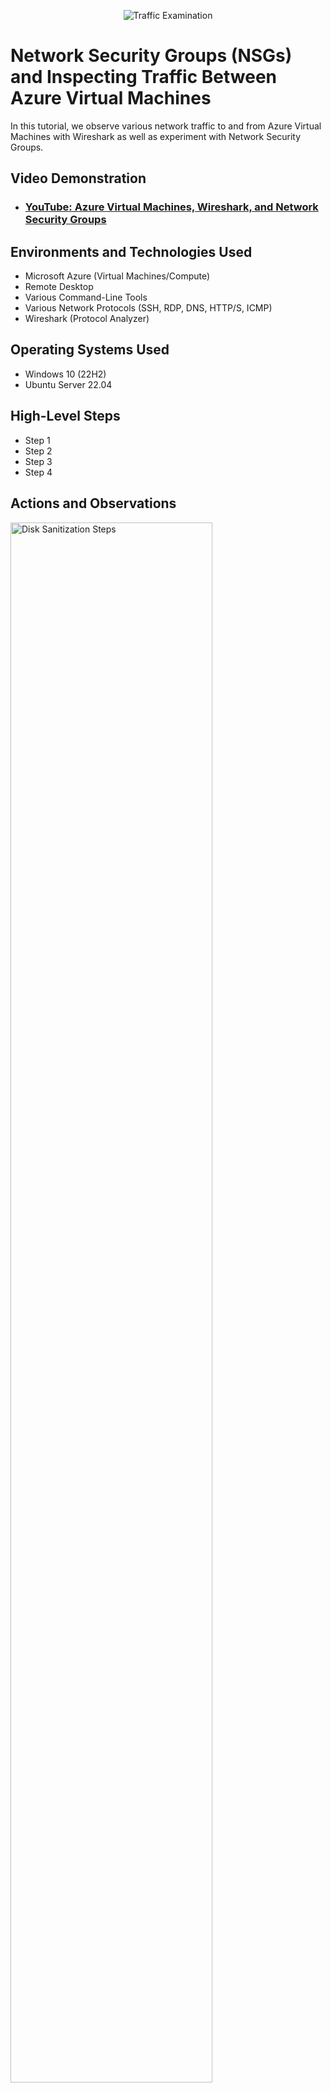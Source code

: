 <p align="center">
<img src="https://i.imgur.com/Ua7udoS.png" alt="Traffic Examination"/>
</p>

<h1>Network Security Groups (NSGs) and Inspecting Traffic Between Azure Virtual Machines</h1>
In this tutorial, we observe various network traffic to and from Azure Virtual Machines with Wireshark as well as experiment with Network Security Groups. <br />


<h2>Video Demonstration</h2>

- ### [YouTube: Azure Virtual Machines, Wireshark, and Network Security Groups](https://www.youtube.com)

<h2>Environments and Technologies Used</h2>

- Microsoft Azure (Virtual Machines/Compute)
- Remote Desktop
- Various Command-Line Tools
- Various Network Protocols (SSH, RDP, DNS, HTTP/S, ICMP)
- Wireshark (Protocol Analyzer)

<h2>Operating Systems Used </h2>

- Windows 10 (22H2)
- Ubuntu Server 22.04

<h2>High-Level Steps</h2>

- Step 1
- Step 2
- Step 3
- Step 4

<h2>Actions and Observations</h2>

<p>
<img src="https://i.imgur.com/2CxRgP9.png" height="80%" width="80%" alt="Disk Sanitization Steps"/>
<img src="https://i.imgur.com/m76BLYx.png" height="80%" width="80%" alt="Disk Sanitization Steps"/>
<img src="https://i.imgur.com/zSlbHka.png" height="80%" width="80%" alt="Disk Sanitization Steps"/>
  
<img src="https://i.imgur.com/EnFHWU8.png" height="80%" width="80%" alt="Disk Sanitization Steps"/>
<img src="https://i.imgur.com/4XIdlWV.png" height="80%" width="80%" alt="Disk Sanitization Steps"/>
</p>
<p>
Image above is showing the images of the resource group, Virtual Network, and both Window and Linux Virtual Machine being created. Need correctionhjjajhh
</p>
<br />

<p>
<img src="https://i.imgur.com/IGXT8Fb.png" height="80%" width="80%" alt="Disk Sanitization Steps"/>

 </p>
<p> 
<img src="https://i.imgur.com/34syu6n.png" height="80%" width="80%" alt="Disk Sanitization Steps"/>
</p>
<p>

</p>
<p>
  
<img src="https://i.imgur.com/wotubUC.png" height="80%" width="80%" alt="Disk Sanitization Steps"/>

</p>
<br />
<img src="https://i.imgur.com/34qQUah.png" height="80%" width="80%" alt="Disk Sanitization Steps"/>

The above image shows Remote Desktop being accessed the public IP address obtained from the Windows virtual machine. Anthother image shows Wireshark being instlled using Windows 64-bit version. Wreshark is used to monitor network traffic going in and out of both virtual machines. The final image is shows the Wireshark protocol analyzer open, displaying packet captures including spam traffic, before a specific filter is applied.
</p>
<br />
<p>
<img src="https://i.imgur.com/aVAPD1V.png" height="80%" width="80%" alt="Disk Sanitization Steps"/>
  
</p>
<p>
<img src="https://i.imgur.com/GsnJh5c.png" height="80%" width="80%" alt="Disk Sanitization Steps"/>
  
</p>
<p>
<img src="https://i.imgur.com/8qoieze.png" height="80%" width="80%" alt="Disk Sanitization Steps"/>
 </p>
<p>
<img src="https://i.imgur.com/tehrqDN.png" height="80%" width="80%" alt="Disk Sanitization Steps"/> 
</p>
<p>
<img src="https://i.imgur.com/Sgtf17u.png" height="80%" width="80%" alt="Disk Sanitization Steps"/>
</p>
<p>
The Wireshark protocol analyzer images above shows specific packet captures, including ICMP which doesn't use a port; SSH which is port 22 and is known as the secure port; DHCP which uses port 67 and 68, DNS which uses port 53; and Remote Desktop which uses TCP port 3389.
</p>
<br />

<img src="https://i.imgur.com/D8X5O0Y.png" height="80%" width="80%" alt="Disk Sanitization Steps"/>

<img src="https://i.imgur.com/mTyLqR0.png" height="80%" width="80%" alt="Disk Sanitization Steps"/>
</p>
<br />
The above images show the command-line output of NSlookup and Ping commands executed in Powershell.

</p>
<br />
<img src="https://i.imgur.com/DKPi6Eb.png" height="80%" width="80%" alt="Disk Sanitization Steps"/>
</p>
<br />
The above image is shows a rule being created to block incoming traffic to the Windows Virtual Machine.To do this, I navigate to Microsoft Azure, opened the Linux Virtual Machine, went to Network > Network Setting > Network Security Group > Linux VM NSG > Inbound Security Rules, and add a new rule.  The execution of this rule was then observed in Powershell.

</p>
<br />

